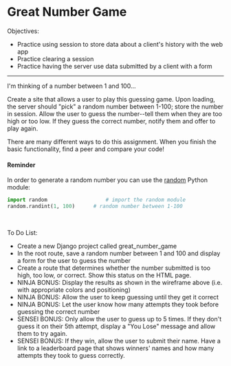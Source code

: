 <h1>Great Number Game</h1>

<p>Objectives:</p>
<ul>
    <li>Practice using session to store data about a client's history with the web app</li>
    <li>Practice clearing a session</li>
    <li>Practice having the server use data submitted by a client with a form</li>
</ul>

<hr>

<p>I'm thinking of a number between 1 and 100...</p>

<p>Create a site that allows a user to play this guessing game. Upon loading, the server should "pick" a random number between 1-100; store the number in session. Allow the user to guess the number--tell them when they are too high or too low. If they guess the correct number, notify them and offer to play again.</p>

<p>There are many different ways to do this assignment. When you finish the basic functionality, find a peer and compare your code!</p>

<h4>Reminder</h4>

<p>In order to generate a random number you can use the <a href="https://docs.python.org/3/library/random.html">random</a> Python module:</p>

```python
import random 	                # import the random module
random.randint(1, 100) 		# random number between 1-100
```

<img src=""/>

<img src=""/>

<img src=""/>

<img src=""/>

<p>To Do List:</p>
<ul>
    <li>Create a new Django project called great_number_game</li>
    <li>In the root route, save a random number between 1 and 100 and display a form for the user to guess the number</li>
    <li>Create a route that determines whether the number submitted is too high, too low, or correct. Show this status on the HTML page.</li>
    <li>NINJA BONUS: Display the results as shown in the wireframe above (i.e. with appropriate colors and positioning)</li>
    <li>NINJA BONUS: Allow the user to keep guessing until they get it correct</li>
    <li>NINJA BONUS: Let the user know how many attempts they took before guessing the correct number</li>
    <li>SENSEI BONUS: Only allow the user to guess up to 5 times. If they don't guess it on their 5th attempt, display a "You Lose" message and allow them to try again.</li>
    <li>
SENSEI BONUS: If they win, allow the user to submit their name. Have a link to a leaderboard page that shows winners' names and how many attempts they took to guess correctly.</li>
</ul>


